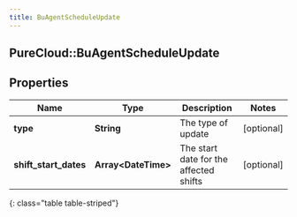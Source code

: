 ```yaml
---
title: BuAgentScheduleUpdate
---
```

## PureCloud::BuAgentScheduleUpdate

## Properties

|Name | Type | Description | Notes|
|------------ | ------------- | ------------- | -------------|
| **type** | **String** | The type of update | [optional] |
| **shift_start_dates** | **Array&lt;DateTime&gt;** | The start date for the affected shifts | [optional] |
{: class="table table-striped"}


